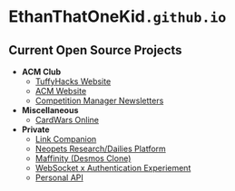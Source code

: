 # **EthanThatOneKid**`.github.io`

> 

## Current Open Source Projects

- **ACM Club**
    - [TuffyHacks Website](https://github.com/TuffyHacks/TuffyHacks-2021)
    - [ACM Website](https://github.com/CSUF-ACM/acmwebsite)
    - [Competition Manager Newsletters](https://github.com/EthanThatOneKid/acm-competition-manager)
- **Miscellaneous**
    - [CardWars Online](https://github.com/641i130/card-wars-online)
- **Private**
    - [Link Companion](https://github.com/EthanThatOneKid/links)
    - [Neopets Research/Dailies Platform](https://github.com/EthanThatOneKid/neopets-research)
    - [Maffinity (Desmos Clone)](https://github.com/EthanThatOneKid/maffinity)
    - [WebSocket x Authentication Experiement](https://github.com/EthanThatOneKid/ws-auth)
    - [Personal API](https://github.com/EthanThatOneKid/api.ethandavidson.com)